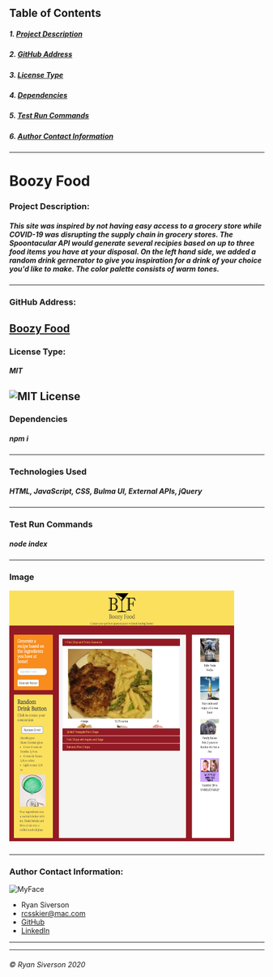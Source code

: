 ## Table of Contents
##### 1. [Project Description](#Project-Description)
##### 2. [GitHub Address](#GitHub-Address)
##### 3. [License Type](#License-Type)
##### 4. [Dependencies](#Dependencies)
##### 5. [Test Run Commands](#Test-Run-Commands)
##### 6. [Author Contact Information](#Author-Contact-Information)
---
# **Boozy Food**

### **Project Description:**
##### This site was inspired by not having easy access to a grocery store while COVID-19 was disrupting the supply chain in grocery stores. The Spoontacular API would generate several recipies based on up to three food items you have at your disposal. On the left hand side, we added a random drink gernerator to give you inspiration for a drink of your choice you'd like to make. The color palette consists of warm tones.
---
### **GitHub Address:**
[Boozy Food](https://github.com/rysiphoto/Boozy-Food)
---
### **License Type:**
##### MIT
![MIT License](https://img.shields.io/badge/license-MIT-green)
---
### **Dependencies**
##### npm i
---
### **Technologies Used**
##### HTML, JavaScript, CSS, Bulma UI, External APIs, jQuery
---
### **Test Run Commands**
##### node index
---
### **Image**
<img src="images/BoozyFood.png" height="495px" width="444px">

##### 


---
### **Author Contact Information:**
![MyFace](https://avatars3.githubusercontent.com/u/61304775?s=150&u=d99beab884a1c29674dba64712a08086272d692b&v=4)
* Ryan Siverson
* rcsskier@mac.com
* [GitHub](https://github.com/rysiphoto)
* [LinkedIn](https://www.linkedin.com/in/ryan-siverson-695b5a32/)

---
---
###### © Ryan Siverson 2020
